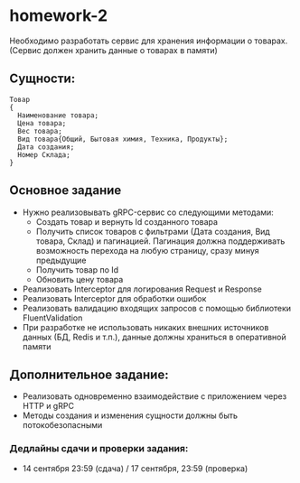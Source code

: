 # homework-2

Необходимо разработать сервис для хранения информации о товарах.
(Сервис должен хранить данные о товарах в памяти)

## Сущности:

```
Товар
{
  Наименование товара;
  Цена товара;
  Вес товара;
  Вид товара{Общий, Бытовая химия, Техника, Продукты};
  Дата создания;
  Номер Склада;
}
```

## Основное задание

* Нужно реализовывать gRPC-сервис со следующими методами:
  * Создать товар и вернуть Id созданного товара
  * Получить список товаров с фильтрами (Дата создания, Вид товара, Склад) и пагинацией. Пагинация должна поддерживать возможность перехода на любую страницу, сразу минуя предыдущие
  * Получить товар по Id
  * Обновить цену товара
* Реализовать Interceptor для логирования Request и Response
* Реализовать Interceptor для обработки ошибок
* Реализовать валидацию входящих запросов с помощью библиотеки FluentValidation
* При разработке не использовать никаких внешних источников данных (БД, Redis и т.п.), данные должны храниться в оперативной памяти

## Дополнительное задание:

- Реализовать одновременно взаимодействие с приложением через HTTP и gRPC
- Методы создания и изменения сущности должны быть потокобезопасными

### Дедлайны сдачи и проверки задания: 
- 14 сентября 23:59 (сдача) / 17 сентября, 23:59 (проверка)
